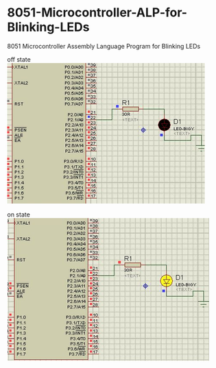 # 8051-Microcontroller-ALP-for-Blinking-LEDs
8051 Microcontroller Assembly Language Program for Blinking LEDs

off state
![alt text](https://github.com/KhomZ/8051-Microcontroller-ALP-for-Blinking-LEDs/blob/main/snapshots/1.jpeg?raw=true)

on state
![alt text](https://github.com/KhomZ/8051-Microcontroller-ALP-for-Blinking-LEDs/blob/main/snapshots/2.jpeg?raw=true)
